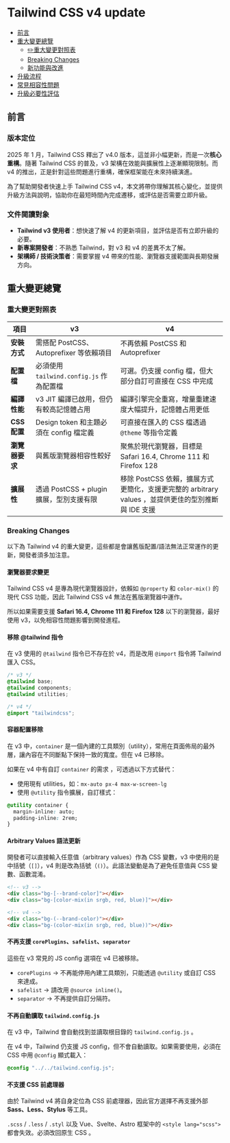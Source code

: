 #  Tailwind CSS v4 update

- [前言](#前言)
- [重大變更總覽](#重大變更總覽)
  - [✏️重大變更對照表](#重大變更對照表)
  - [Breaking Changes](#)
  - [新功能與改進](#新功能與改進)
- [升級流程](#升級流程)
- [常見相容性問題](#常見相容性問題)
- [升級必要性評估](#升級必要性評估)

## 前言
### 版本定位
2025 年 1 月，Tailwind CSS 釋出了 v4.0 版本，這並非小幅更新，而是一次**核心重構**。隨著 Tailwind CSS 的普及，v3 架構在效能與擴展性上逐漸顯現限制。而 v4 的推出，正是針對這些問題進行重構，確保框架能在未來持續演進。

為了幫助開發者快速上手 Tailwind CSS v4，本文將帶你理解其核心變化，並提供升級方法與說明，協助你在最短時間內完成遷移，或評估是否需要立即升級。

### 文件閱讀對象
- **Tailwind v3 使用者**：想快速了解 v4 的更新項目，並評估是否有立即升級的必要。
- **新專案開發者**：不熟悉 Tailwind，對 v3 和 v4 的差異不太了解。
- **架構師 / 技術決策者**：需要掌握 v4 帶來的性能、瀏覽器支援範圍與長期發展方向。

## 重大變更總覽
### 重大變更對照表
| 項目 | v3 | v4 |
| --- | --- | --- |
| **安裝方式** | 需搭配 PostCSS、Autoprefixer 等依賴項目 | 不再依賴 PostCSS 和 Autoprefixer |
| **配置檔** | 必須使用 `tailwind.config.js` 作為配置檔 | 可選。仍支援 config 檔，但大部分自訂可直接在 CSS 中完成 |
| **編譯性能** | v3 JIT 編譯已啟用，但仍有較高記憶體占用 | 編譯引擎完全重寫，增量重建速度大幅提升，記憶體占用更低 |
| **CSS 配置** | Design token 和主題必須在 config 檔定義 | 可直接在匯入的 CSS 檔透過 `@theme` 等指令定義 |
| **瀏覽器要求** | 與舊版瀏覽器相容性較好 | 聚焦於現代瀏覽器，目標是 Safari 16.4, Chrome 111 和 Firefox 128 |
| **擴展性** | 透過 PostCSS + plugin 擴展，型別支援有限 | 移除 PostCSS 依賴，擴展方式更簡化，支援更完整的 arbitrary values ，並提供更佳的型別推斷與 IDE 支援 |

### Breaking Changes
以下為 Tailwind v4 的重大變更，這些都是會讓舊版配置/語法無法正常運作的更新，開發者須多加注意。

#### 瀏覽器要求變更

Tailwind CSS v4 是專為現代瀏覽器設計，依賴如 `@property` 和 `color-mix()` 的現代 CSS 功能，因此 Tailwind CSS v4 無法在舊版瀏覽器中運作。

所以如果需要支援 **Safari 16.4, Chrome 111 和 Firefox 128** 以下的瀏覽器，最好使用 v3，以免相容性問題影響到開發進程。

#### 移除 @tailwind 指令

在 v3 使用的 `@tailwind` 指令已不存在於 v4，而是改用  `@import` 指令將 Tailwind 匯入 CSS。

```css
/* v3 */
@tailwind base;
@tailwind components;
@tailwind utilities;

/* v4 */
@import "tailwindcss";
```

#### 容器配置移除

在 v3 中，`container` 是一個內建的工具類別（utility），常用在頁面佈局的最外層，讓內容在不同斷點下保持一致的寬度。但在 v4 已移除。

如果在 v4 中有自訂 `container` 的需求 ，可透過以下方式替代：

- 使用現有 utilities，如：`mx-auto px-4 max-w-screen-lg`
- 使用 `@utility` 指令擴展，自訂樣式：

```css
@utility container {
  margin-inline: auto;
  padding-inline: 2rem;
}
```

#### Arbitrary Values 語法更新

開發者可以直接輸入任意值（arbitrary values）作為 CSS 變數，v3 中使用的是中括號（`[]`），v4 則是改為括號（`()`）。此語法變動是為了避免任意值與 CSS 變數、函數混淆。

```html
<!-- v3 -->
<div class="bg-[--brand-color]"></div>
<div class="bg-[color-mix(in srgb, red, blue)]"></div>

<!-- v4 -->
<div class="bg-(--brand-color)"></div>
<div class="bg-(color-mix(in srgb, red, blue))"></div>
```

#### 不再支援 `corePlugins`、`safelist`、`separator`

這些在 v3 常見的 JS config 選項在 v4 已被移除。

- `corePlugins` → 不再能停用內建工具類別，只能透過 `@utility` 或自訂 CSS 來達成。
- `safelist` → 請改用 `@source inline()`。
- `separator` → 不再提供自訂分隔符。

#### 不再自動讀取 `tailwind.config.js`

在 v3 中，Tailwind 會自動找到並讀取根目錄的 `tailwind.config.js` 。

在 v4 中，Tailwind 仍支援 JS config，但不會自動讀取。如果需要使用，必須在 CSS 中用 `@config` 顯式載入：

```css
@config "../../tailwind.config.js";
```

#### 不支援 CSS 前處理器

由於 Tailwind v4 將自身定位為 CSS 前處理器，因此官方選擇不再支援外部 **Sass、Less、Stylus** 等工具。

`.scss` / `.less` / `.styl` 以及 Vue、Svelte、Astro 框架中的 `<style lang="scss">` 都會失效。必須改回原生 CSS 。
